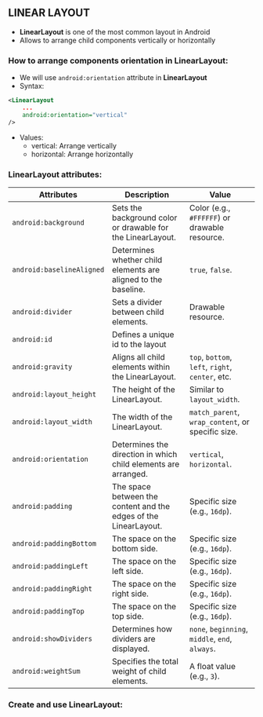 ## LINEAR LAYOUT

- __LinearLayout__ is one of the most common layout in Android
- Allows to arrange child components vertically or horizontally

### How to arrange components orientation in LinearLayout:
- We will use `android:orientation` attribute in __LinearLayout__ 
- Syntax:
```xml
<LinearLayout 
    ...
    android:orientation="vertical"
/>  
```
- Values:
  - vertical: Arrange vertically
  - horizontal: Arrange horizontally 

### LinearLayout attributes:

| Attributes                         | Description                                                                | Value                                              |
|------------------------------------|----------------------------------------------------------------------------|----------------------------------------------------|
| `android:background`              | Sets the background color or drawable for the LinearLayout.              | Color (e.g., `#FFFFFF`) or drawable resource.      |
| `android:baselineAligned`         | Determines whether child elements are aligned to the baseline.            | `true`, `false`.                                    |
| `android:divider`                 | Sets a divider between child elements.                                    | Drawable resource.                                  |
| `android:id` | Defines a unique id to the layout | |
| `android:gravity`                 | Aligns all child elements within the LinearLayout.                        | `top`, `bottom`, `left`, `right`, `center`, etc.  |
| `android:layout_height`           | The height of the LinearLayout.                                           | Similar to `layout_width`.                         |
| `android:layout_width`            | The width of the LinearLayout.                                            | `match_parent`, `wrap_content`, or specific size.  |
| `android:orientation`             | Determines the direction in which child elements are arranged.            | `vertical`, `horizontal`.                           |
| `android:padding`                 | The space between the content and the edges of the LinearLayout.          | Specific size (e.g., `16dp`).                       |
| `android:paddingBottom`           | The space on the bottom side.                                            | Specific size (e.g., `16dp`).                       |
| `android:paddingLeft`             | The space on the left side.                                              | Specific size (e.g., `16dp`).                       |
| `android:paddingRight`            | The space on the right side.                                             | Specific size (e.g., `16dp`).                       |
| `android:paddingTop`              | The space on the top side.                                               | Specific size (e.g., `16dp`).                       |
| `android:showDividers`            | Determines how dividers are displayed.                                    | `none`, `beginning`, `middle`, `end`, `always`.   |
| `android:weightSum`               | Specifies the total weight of child elements.                             | A float value (e.g., `3`).                         |

### Create and use LinearLayout:
